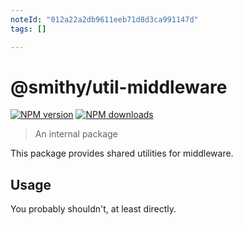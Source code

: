 ```yaml
---
noteId: "012a22a2db9611eeb71d8d3ca991147d"
tags: []

---
```


# @smithy/util-middleware

[![NPM version](https://img.shields.io/npm/v/@smithy/util-middleware/latest.svg)](https://www.npmjs.com/package/@smithy/util-middleware)
[![NPM downloads](https://img.shields.io/npm/dm/@smithy/util-middleware.svg)](https://www.npmjs.com/package/@smithy/util-middleware)

> An internal package

This package provides shared utilities for middleware.

## Usage

You probably shouldn't, at least directly.
